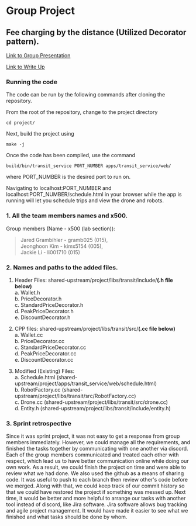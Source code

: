 # Group Project
## Fee charging by the distance (Utilized Decorator pattern).
[Link to Group Presentation](https://drive.google.com/file/d/1_1kJVIDksJP3i3QIZLYla0oM1itTRpBq/view?usp=sharing)


[Link to Write Up](https://docs.google.com/document/d/1U0YlbX7V3meYLzmrIHIo4ARlTINmXkWd_YCy1-GAALQ)

### Running the code

The code can be run by the following commands after cloning the repository.

From the root of the repository, change to the project directory
```
cd project/
```

Next, build the project using
```
make -j
```

Once the code has been compiled, use the command
```
build/bin/transit_service PORT_NUMBER apps/transit_service/web/
```
where PORT_NUMBER is the desired port to run on.

Navigating to localhost:PORT_NUMBER and localhost:PORT_NUMBER/schedule.html in your browser while the app is running will let you schedule trips and view the drone and robots.

### 1. All the team members names and x500.
Group members (Name - x500 (lab section)): 
> Jared Grambihler - gramb025 (015),  
> Jeonghoon Kim - kimx5154 (005),  
> Jackie Li - li001710 (015)  

### 2. Names and paths to the added files.
1. Header Files: shared-upstream/project/libs/transit/include/**(.h file below)**  
a. Wallet.h  
b. PriceDecorator.h  
c. StandardPriceDecorator.h  
d. PeakPriceDecorator.h  
e. DiscountDecorator.h  

2. CPP files: shared-upstream/project/libs/transit/src/**(.cc file below)**  
a. Wallet.cc  
b. PriceDecorator.cc  
c. StandardPriceDecorator.cc  
d. PeakPriceDecorator.cc  
e. DiscountDecorator.cc  

3. Modified (Existing) Files:  
a. Schedule.html (shared-upstream/project/apps/transit_service/web/schedule.html)  
b. RobotFactory.cc (shared-upstream/project/libs/transit/src/RobotFactory.cc)  
c. Drone.cc (shared-upstream/project/libs/transit/src/drone.cc)  
d. Entity.h (shared-upstream/project/libs/transit/include/entity.h)  


### 3. Sprint retrospective  
Since it was sprint project, it was not easy to get a response from group members immediately.
However, we could manage all the requirements, and finished the tasks together by communicating with one another via discord. Each of the group members communicated and treated each other with respect, which lead us to have better communication online while doing our own work. As a result, we could finish the project on time and were able to review what we had done. We also used the github as a means of sharing code. It was useful to push to each branch then review other's code before we merged. Along with that, we could keep track of our commit history so that we could have restored the project if something was messed up. Next time, it would be better and more helpful to arrange our tasks with another tool instead of discord, like Jira software. Jira software allows bug tracking and agile project management. It would have made it easier to see what we finished and what tasks should be done by whom.


